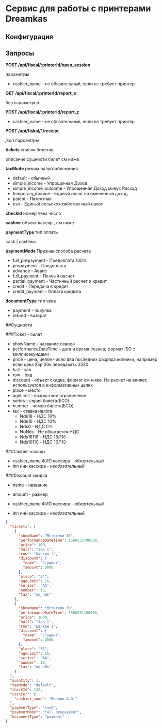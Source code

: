 # Сервис для работы с принтерами Dreamkas

## Конфигурация

## Запросы

**POST /api/fiscal/:printerId/open_session**   

параметры  
* cashier_name - не обязательный, если не требует принтер

**GET /api/fiscal/:printerId/report_x**   

без параметров

**POST /api/fiscal/:printerId/report_z**   

* cashier_name - не обязательный, если не требует принтер


**POST /api/fiskal/1/receipt**

*json параметры*

  **tickets** список билетов
  
  описание сущности билет см ниже

  **taxMode** режим налогообложения
  
  * default - обычный 
  * simple_income - Упрощенная Доход
  * simple_income_outcome - Упрощенная Доход минус Расход 
  * temporary_income - Единый налог на вмененный доход
  * patent - Патентная
  * esn - Единый сельскохозяйственный налог
  
  
  **checkId** номер чека
  число
  
  **cashier** объект кассир
   , см ниже
   
   
  **paymentType** тип оплаты 
  
  cash | cashless
  
  
  **paymentMode** Признак способа расчета
   
   * full_prepayment - Предоплата 100%
   * prepayment - Предоплата
   * advance - Аванс
   * full_payment - Полный расчет
   * partial_payment - Частичный расчет и кредит
   * credit - Передача в кредит
   * credit_payment - Оплата кредита
   
   
  **documentType** тип чека
  
  * payment - покупка
  * refund - возврат
  
##Сущности
  
  ###Ticket - билет
  
  * showName - название сеанса
  * performanceDateTime - дата и время сеанса, формат ISO  с миллисекундами
  * price - цена, целое число два последних разряда копейки, например если цена 25р 30к передавать 2530
  * hall - зал
  * row - ряд
  * discount - объект скидка, формат см ниже. На расчет не влияет,
  используется в информативных целях 
  * place - место
  * ageLimit - возрастное ограничение
  * series - серия билета(БСО)
  * number - номер билета(БСО)
  * tax - ставка налога
    * Nds18 - НДС 18%
    * Nds10 - НДС 10%
    * Nds0 - НДС 0%
    * NoNds - Не облагается НДС
    * Nds18118 -  НДС 18/118
    * Nds10110 -  НДС 10/110
  
###Cashier кассир

* cashier_name  ФИО кассира - *обязательный*
* inn инн кассира - *необязательный*

###Discount скидка

* name - название
* amount - размер

* cashier_name  ФИО кассира - *обязательный*
* inn инн кассира - *необязательный*

```json
{
  "tickets": [
    {
      "showName": "Мстители 3D",
      "performanceDateTime": 1560632400000,
      "price": 100,
      "hall": "Зал 1",
      "row": "Балкон 1",
      "discount": {
        "name": "Студент",
        "amount": 3000
      },
      "place": "34",
      "ageLimit": 16,
      "series": "АА",
      "number": 10,
      "tax": "no_nds"
    },
    {
      "showName": "Мстители 3D",
      "performanceDateTime": 1560632400000,
      "price": 1000,
      "hall": "Зал 1",
      "row": "Балкон 1",
      "discount": {
        "name": "Студент",
        "amount": 3000
      },
      "place": "31",
      "ageLimit": 16,
      "series": "АА",
      "number": 10,
      "tax": "no_nds"
    }
  ],
  "quantity": 1,
  "taxMode": "default",
  "checkId": 142,
  "cashier": {
    "cashier_name": "Иванов А.О."
  },
  "paymentType": "cash",
  "paymentMode": "full_prepayment",
  "documentType": "payment"
}
```



